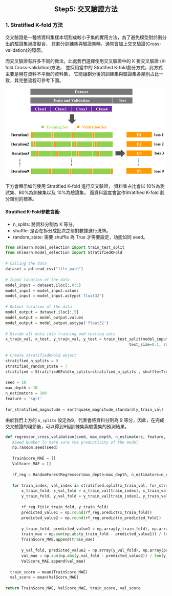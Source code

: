 <h2 align="center">
Step5: 交叉驗證方法
</h2>


### 1. Stratified K-fold 方法


交叉驗證是一種將資料集樣本切割成較小子集的實用方法，為了避免模型對於劃分出的驗證集過度擬合，
在劃分訓練集與驗證集時，通常會加上交叉驗證(Cross-validation)的環節。


而交叉驗證有許多不同的做法，此處我們選擇使用交叉驗證中的 K 折交叉驗證 (K-fold Cross-validation)方法，
並採用當中的 Stratified K-fold劃分方式，此方式主要是用在資料不平衡的資料集，
它能讓劃分後的訓練集與驗證集各類別占比一致，其完整流程可參考下圖。


![image](/images/StratifiedKfold之流程示意圖.png) 


下方會展示如何使用 Stratified K-fold 進行交叉驗證，
資料集占比會以 10%為測試集、80%為訓練集以及 10%為驗證集，
而資料震度會當作Stratified K-fold 劃分類別的標準。


#### Stratified K-Fold參數含義:
- n_splits: 將資料分割為 K 等分。
- shuffle: 是否在拆分成批次之前對數據進行洗牌。
- random_state: 需要 shuffle 為 True 才需要設定，功能如同 seed。


```python
from sklearn.model_selection import train_test_split
from sklearn.model_selection import StratifiedKFold

# Calling the data
dataset = pd.read_csv("file_path")

# Input location of the data
model_input = dataset.iloc[:,0:5]
model_input = model_input.values
model_input = model_input.astype('float32')

# Output location of the data
model_output = dataset.iloc[:,5]
model_output = model_output.values
model_output = model_output.astype('float32')

# Divide all data into training and testing sets
x_train_val, x_test, y_train_val, y_test = train_test_split(model_input, model_output, 
                                                      test_size=0.1, random_state=10)

# Create StratifiedKFold object
stratified_n_splits = 9
stratified_random_state = 7
stratified = StratifiedKFold(n_splits=stratified_n_splits , shuffle=True, random_state=stratified_random_state)

seed = 10
max_depth = 10
n_estimators = 100
feature = 'sqrt'

for_stratified_magnitude = earthquake_magnitude_standard(y_train_val)
```

由於我們上方的 ``` n_splits ``` 設定為9，代表會將資料分割為 9 等分，因此，在完成交叉驗證的環節後，可以得到9組訓練集與驗證集的預測結果。

```python
def regressor_cross_validation(seed, max_depth, n_estimators, feature, y_train_val, stratified, for_stratified_magnitude):
   #Seed Number To make sure the productivity of the model
   np.random.seed(seed)
  
   TrainScore_MAE = []
   ValScore_MAE = []
   
   rf_reg = RandomForestRegressor(max_depth=max_depth, n_estimators=n_estimators, max_features='sqrt')

   for train_index, val_index in stratified.split(x_train_val, for_stratified_magnitude):
       x_train_fold, x_val_fold = x_train_val[train_index], x_train_val[val_index]
       y_train_fold, y_val_fold = y_train_val[train_index], y_train_val[val_index] 
       
       rf_reg.fit(x_train_fold, y_train_fold)
       predicted_value1 = np.round(rf_reg.predict(x_train_fold))
       predicted_value2 = np.round(rf_reg.predict(x_predicted_fold))
                       
       y_train_fold, predicted_value1 = np.array(y_train_fold), np.array(predicted_value1)
       train_mae = np.sum(np.abs(y_train_fold - predicted_value1)) / len(y_train_fold)
       TrainScore_MAE.append(train_mae)
       
       y_val_fold, predicted_value2 = np.array(y_val_fold), np.array(predicted_value2)
       val_mae = np.sum(np.abs(y_val_fold - predicted_value2)) / len(y_val_fold)
       ValScore_MAE.append(val_mae)

  train_score = mean(TrainScore_MAE)
  val_score = mean(ValScore_MAE)        

return TrainScore_MAE, ValScore_MAE, train_score, val_score
```
